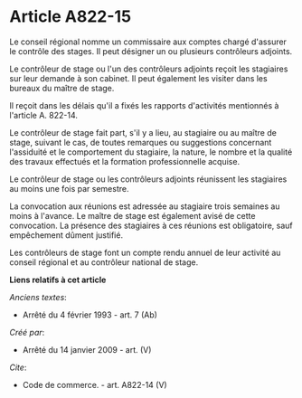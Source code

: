 # Article A822-15

Le conseil régional nomme un commissaire aux comptes chargé d'assurer le contrôle des stages. Il peut désigner un ou
plusieurs contrôleurs adjoints. 

Le contrôleur de stage ou l'un des contrôleurs adjoints reçoit les stagiaires sur leur demande à son cabinet. Il peut
également les visiter dans les bureaux du maître de stage. 

Il reçoit dans les délais qu'il a fixés les rapports d'activités mentionnés à l'article A. 822-14. 

Le contrôleur de stage fait part, s'il y a lieu, au stagiaire ou au maître de stage, suivant le cas, de toutes remarques ou
suggestions concernant l'assiduité et le comportement du stagiaire, la nature, le nombre et la qualité des travaux effectués
et la formation professionnelle acquise. 

Le contrôleur de stage ou les contrôleurs adjoints réunissent les stagiaires au moins une fois par semestre. 

La convocation aux réunions est adressée au stagiaire trois semaines au moins à l'avance. Le maître de stage est également
avisé de cette convocation. La présence des stagiaires à ces réunions est obligatoire, sauf empêchement dûment justifié. 

Les contrôleurs de stage font un compte rendu annuel de leur activité au conseil régional et au contrôleur national de stage.

**Liens relatifs à cet article**

_Anciens textes_:

  - Arrêté du 4 février 1993 - art. 7 (Ab)

_Créé par_:

  - Arrêté du 14 janvier 2009 - art. (V)

_Cite_:

  - Code de commerce. - art. A822-14 (V)
